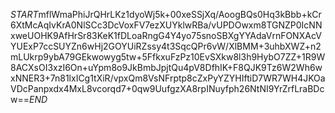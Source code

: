 $START$mflWmaPhiJrQHrLKz1dyoWj5k+00xeSSjXq/AoogBQs0Hq3kBbb+kCr6XtMcAqIvKrA0NlSCc3DcVoxFV7ezXUYklwRBa/vUPDOwxm8TGNZP0IcNNxweUOHK9AfHrSr83KeK1fDLoaRngG4Y4yo75snoSBXgYYAdaVrnFONXAcVYUExP7ccSUYZn6wHj2GOYUiRZssy4t3SqcQPr6vW/XlBMM+3uhbXWZ+n2mLUkrp9ybA79GEkwowyg5tw+5FfkxuFzPz10EvSXkw8l3h9HybO7ZZ+1R9W8ACXsOI3xzI6On+uYpm8o9JkBmbJpjtQu4pV8DfhIK+F8QJK9Tz6W2Wh6wxNNER3+7n81lxICg1tXiR/vpxQm8VsNFrptp8cZxPyYZYHIftiD7WR7WH4JKOaVDcPanpxdx4MxL8vcorqd7+0qw9UufgzXA8rpINuyfph26NtNI9YrZrfLraBDcw==$END$